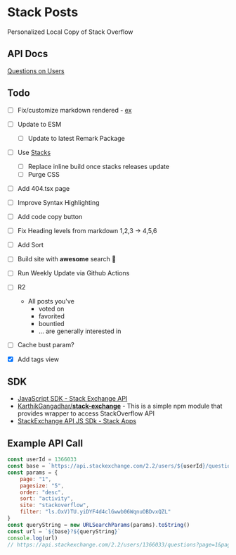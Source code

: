 # Stack Posts

Personalized Local Copy of Stack Overflow

## API Docs

[Questions on Users](https://api.stackexchange.com/docs/questions-on-users#page=1&pagesize=100&order=desc&sort=activity&ids=1366033&filter=!WXi8jmdCDBo_r-QTD3GFmuOlWj4Js-SxyFKgGyu&site=stackoverflow&run=true)


## Todo

* [ ] Fix/customize markdown rendered - [ex](https://www.myoverflow.dev/p/2522749)
* [ ] Update to ESM
  * [ ] Update to latest Remark Package
* [ ] Use [Stacks](https://stackoverflow.design/)
  * [ ] Replace inline build once stacks releases update
  * [ ] Purge CSS
* [ ] Add 404.tsx page
* [ ] Improve Syntax Highlighting
* [ ] Add code copy button
* [ ] Fix Heading levels from markdown 1,2,3 -> 4,5,6
* [ ] Add Sort
* [ ] Build site with **awesome** search 🚀
* [ ] Run Weekly Update via Github Actions
* [ ] R2
  * All posts you've
    * voted on
    * favorited
    * bountied
    * ... are generally interested in
* [ ] Cache bust param?
* [x] Add tags view


## SDK

* [JavaScript SDK - Stack Exchange API](https://api.stackexchange.com/docs/js-lib)
* [KarthikGangadhar/**stack-exchange**](https://github.com/KarthikGangadhar/stack-exchange) - This is a simple npm module that provides wrapper to access StackOverflow API
* [StackExchange API JS SDk - Stack Apps](https://stackapps.com/q/6748/21608)

## Example API Call

```js
const userId = 1366033
const base = `https://api.stackexchange.com/2.2/users/${userId}/questions`
const params = {
    page: "1",
    pagesize: "5",
    order: "desc",
    sort: "activity",
    site: "stackoverflow",
    filter: "ls.OxV)TU.yiDYF4d4clGwwb06WqnuOBDvxQZL"
}
const queryString = new URLSearchParams(params).toString()
const url = `${base}?${queryString}`
console.log(url)
// https://api.stackexchange.com/2.2/users/1366033/questions?page=1&pagesize=5&order=desc&sort=activity&site=stackoverflow&filter=ls.OxV%29TU.yiDYF4d4clGwwb06WqnuOBDvxQZL
```
